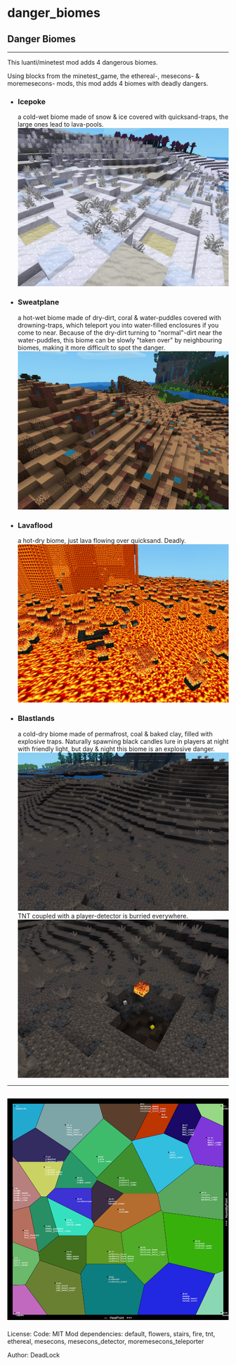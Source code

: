 # danger_biomes
 ## Danger Biomes
----------

This luanti/minetest mod adds 4 dangerous biomes.

Using blocks from the minetest_game, the ethereal-, mesecons- & moremesecons- mods, 
this mod adds 4 biomes with deadly dangers.

+ ### Icepoke 

	a cold-wet biome made of snow & ice covered with quicksand-traps, the large ones lead to lava-pools.
 ![Icepoke](screenshots/Icepoke.png)
 
+ ### Sweatplane 

	a hot-wet biome made of dry-dirt, coral & water-puddles covered with drowning-traps, 
	which teleport you into water-filled enclosures if you come to near.
	Because of the dry-dirt turning to "normal"-dirt near the water-puddles, 
	this biome can be slowly "taken over" by neighbouring biomes, making it more difficult to spot the danger.
 ![Sweatplane](screenshots/Sweatplane.png)

+ ### Lavaflood 

	a hot-dry biome, just lava flowing over quicksand. Deadly.
 ![Lavaflood](screenshots/Lavaflood.png)

+ ### Blastlands 

	a cold-dry biome made of permafrost, coal & baked clay, filled with explosive traps.
	Naturally spawning black candles lure in players at night with friendly light, but 
	day & night this biome is an explosive danger. 
 ![Blastlands_1](screenshots/Blastlands_1.png)	
	TNT coupled with a player-detector is burried everywhere.
 ![Blastlands_2](screenshots/Blastlands_2.png)
 
-----------
 ![Biomes-Voronoi](screenshots/Biomes-Voronoi.png)
-----------
 
License: Code: MIT
Mod dependencies: default, flowers, stairs, fire, tnt, ethereal, mesecons, mesecons_detector, moremesecons_teleporter

Author: DeadLock